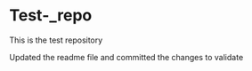 # Test-_repo
This is the test repository

Updated the readme file and committed the changes to validate
